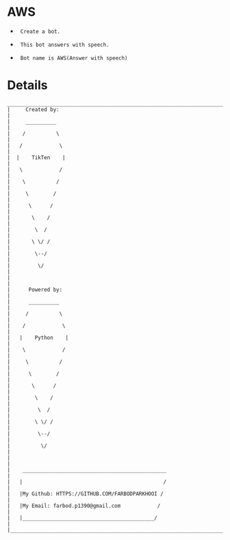 # AWS
-
       Create a bot.
-
       This bot answers with speech.
-
       Bot name is AWS(Answer with speech)

# Details
    __________________________________________________________________________
    |     Created by:                                                            |
    |     __________                                                             |
    |    /          \                                                            |
    |   /            \                                                           |
    |  |    TikTen    |                                                          |
    |   \            /                                                           |
    |    \          /                                                            |
    |     \        /                                                             |
    |      \      /                                                              |
    |       \    /                                                               |
    |        \  /                                                                |
    |       \ \/ /                                                               |
    |        \--/                                                                |
    |         \/                                                                 |
    |                                                                           |
    |      Powered by:                                                           |
    |      __________                                                            |
    |     /          \                                                           |
    |    /            \                                                          |
    |   |    Python    |                                                         |
    |    \            /                                                          |
    |     \          /                                                           |
    |      \        /                                                            |
    |       \      /                                                             |
    |        \    /                                                              |
    |         \  /                                                               |
    |        \ \/ /                                                              |
    |         \--/                                                               |
    |          \/                                                                |
    |                                                                           |
    |    _______________________________________________                        |
    |   |                                              /                        |
    |   |My Github: HTTPS://GITHUB.COM/FARBODPARKHOOI /                         |
    |   |My Email: farbod.p1390@gmail.com            /                          |
    |   |___________________________________________/                           |
    |___________________________________________________________________________|
